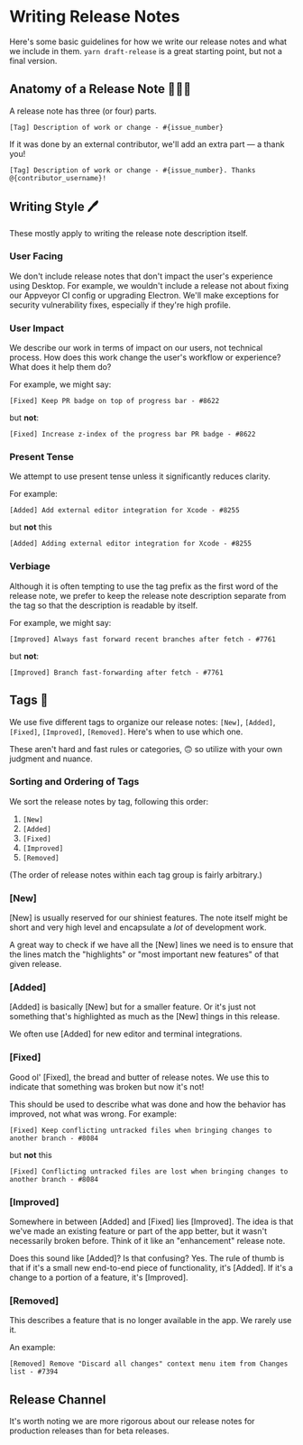 # Writing Release Notes

Here's some basic guidelines for how we write our release notes and what we include in them. `yarn draft-release` is a great starting point, but not a final version.

## Anatomy of a Release Note 👩🏼‍⚕️

A release note has three (or four) parts.

```
[Tag] Description of work or change - #{issue_number}
```

If it was done by an external contributor, we'll add an extra part — a thank you!

```
[Tag] Description of work or change - #{issue_number}. Thanks @{contributor_username}!
```

## Writing Style 🖊️ 

These mostly apply to writing the release note description itself.

### User Facing

We don't include release notes that don't impact the user's experience using Desktop. For example, we wouldn't include a release not about fixing our Appveyor CI config or upgrading Electron. We'll make exceptions for security vulnerability fixes, especially if they're high profile.

### User Impact

We describe our work in terms of impact on our users, not technical process. How does this work change the user's workflow or experience? What does it help them do?

For example, we might say:

```
[Fixed] Keep PR badge on top of progress bar - #8622
```

but **not**:

```
[Fixed] Increase z-index of the progress bar PR badge - #8622
```

### Present Tense

We attempt to use present tense unless it significantly reduces clarity.

For example:

```
[Added] Add external editor integration for Xcode - #8255
```

but **not** this

```
[Added] Adding external editor integration for Xcode - #8255
```

### Verbiage

Although it is often tempting to use the tag prefix as the first word of the release note, we prefer to keep the release note description separate from the tag so that the description is readable by itself.

For example, we might say:

```
[Improved] Always fast forward recent branches after fetch - #7761
```

but **not**:

```
[Improved] Branch fast-forwarding after fetch - #7761
```

## Tags 🛄

We use five different tags to organize our release notes: `[New]`, `[Added]`, `[Fixed]`, `[Improved]`, `[Removed]`. Here's when to use which one.

These aren't hard and fast rules or categories, 🙃 so utilize with your own judgment and nuance.

### Sorting and Ordering of Tags

We sort the release notes by tag, following this order:

1. `[New]`
2. `[Added]`
3. `[Fixed]`
4. `[Improved]`
5. `[Removed]`

(The order of release notes within each tag group is fairly arbitrary.)

### [New]

[New] is usually reserved for our shiniest features. The note itself might be short and very high level and encapsulate a _lot_ of development work.

A great way to check if we have all the [New] lines we need is to ensure that the lines match the "highlights" or "most important new features" of that given release.

### [Added]

[Added] is basically [New] but for a smaller feature. Or it's just not something that's highlighted as much as the [New] things in this release.

We often use [Added] for new editor and terminal integrations.

### [Fixed]

Good ol' [Fixed], the bread and butter of release notes. We use this to indicate that something was broken but now it's not!

This should be used to describe what was done and how the behavior has improved, not what was wrong. For example:

```
[Fixed] Keep conflicting untracked files when bringing changes to another branch - #8084
```

but **not** this

```
[Fixed] Conflicting untracked files are lost when bringing changes to another branch - #8084
```

### [Improved]

Somewhere in between [Added] and [Fixed] lies [Improved]. The idea is that we've made an existing feature or part of the app better, but it wasn't necessarily broken before. Think of it like an "enhancement" release note.

Does this sound like [Added]? Is that confusing? Yes. The rule of thumb is that if it's a small new end-to-end piece of functionality, it's [Added]. If it's a change to a portion of a feature, it's [Improved].

### [Removed]

This describes a feature that is no longer available in the app. We rarely use it.

An example:

```
[Removed] Remove "Discard all changes" context menu item from Changes list - #7394
```

## Release Channel

It's worth noting we are more rigorous about our release notes for production releases than for beta releases.
